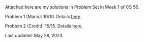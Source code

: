 Attached here are my solutions in Problem Set in Week 1 of CS 50.

Problem 1 (Mario): 10/10. Details [here](https://submit.cs50.io/courses/1/cs50/problems/2023/x/mario/more).

Problem 2 (Credit): 15/15. Details [here](https://submit.cs50.io/courses/1/cs50/problems/2023/x/credit).

Last updated: May 28, 2023.